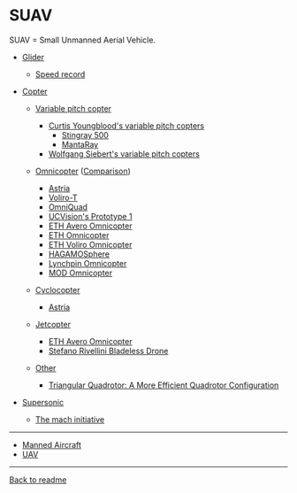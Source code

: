 SUAV
====

SUAV = Small Unmanned Aerial Vehicle.

- [Glider](Glider.md)
  - [Speed record](Glider.md#suav-speed-record)

- [Copter](SUAV.Copter.md)
  - [Variable pitch copter](SUAV.Copter.md#variable-pitch-copter)
    - [Curtis Youngblood's variable pitch copters](SUAV.Copter.md#curtis-youngbloods-variable-pitch-copters)
      - [Stingray 500](SUAV.Copter.md#stingray-500)
      - [MantaRay](SUAV.Copter.md#mantaray)
    - [Wolfgang Siebert's variable pitch copters](SUAV.Copter.md#wolfgang-sieberts-variable-pitch-copters)
  
  - [Omnicopter](Omnicopter.md) ([Comparison](Omnicopter.md#comparison))
    - [Astria](Omnicopter.md#astria)
    - [Voliro-T](Omnicopter.md#voliro-t)
    - [OmniQuad](Omnicopter.md#omniquad)
    - [UCVision's Prototype 1](Omnicopter.md#ucvisions-prototype-1)
    - [ETH Avero Omnicopter](Omnicopter.md#eth-avero-omnicopter)
    - [ETH Omnicopter](Omnicopter.md#eth-omnicopter)
    - [ETH Voliro Omnicopter](Omnicopter.md#eth-voliro-omnicopter)
    - [HAGAMOSphere](Omnicopter.md#hagamosphere)
    - [Lynchpin Omnicopter](Omnicopter.md#lynchpin-omnicopter)
    - [MOD Omnicopter](Omnicopter.md#mod-omnicopter)

  - [Cyclocopter](Cyclocopter.md)
    - [Astria](Cyclocopter.md#astria)
  
  - [Jetcopter](Jetcopter.md)
    - [ETH Avero Omnicopter](Jetcopter.md#eth-avero-omnicopter)
    - [Stefano Rivellini Bladeless Drone](Jetcopter.md#stefano-rivellini-bladeless-drone)

  - [Other](SUAV.Copter.md#other)
    - [Triangular Quadrotor: A More Efficient Quadrotor Configuration](SUAV.Copter.md#triangular-quadrotor-a-more-efficient-quadrotor-configuration)

- [Supersonic](Supersonic.md#suav)
  - [The mach initiative](Supersonic.md#the-mach-initiative)

---

- [Manned Aircraft](Aircraft.md)
- [UAV](UAV.md)

---
[Back to readme](readme.md)